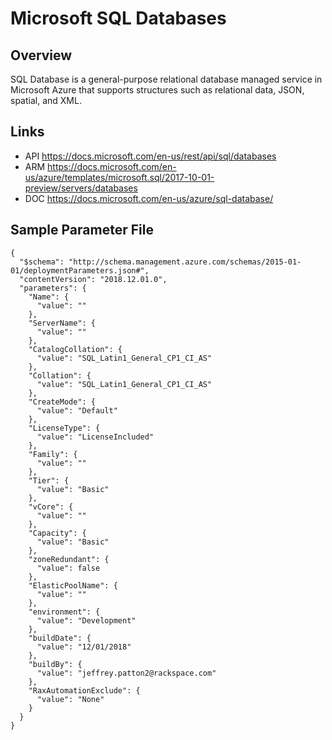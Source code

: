 # Microsoft SQL Databases

## Overview
SQL Database is a general-purpose relational database managed service in Microsoft Azure that supports structures such as relational data, JSON, spatial, and XML.

## Links
- API https://docs.microsoft.com/en-us/rest/api/sql/databases
- ARM https://docs.microsoft.com/en-us/azure/templates/microsoft.sql/2017-10-01-preview/servers/databases
- DOC https://docs.microsoft.com/en-us/azure/sql-database/

## Sample Parameter File
```
{
  "$schema": "http://schema.management.azure.com/schemas/2015-01-01/deploymentParameters.json#",
  "contentVersion": "2018.12.01.0",
  "parameters": {
    "Name": {
      "value": ""
    },
    "ServerName": {
      "value": ""
    },
    "CatalogCollation": {
      "value": "SQL_Latin1_General_CP1_CI_AS"
    },
    "Collation": {
      "value": "SQL_Latin1_General_CP1_CI_AS"
    },
    "CreateMode": {
      "value": "Default"
    },
    "LicenseType": {
      "value": "LicenseIncluded"
    },
    "Family": {
      "value": ""
    },
    "Tier": {
      "value": "Basic"
    },
    "vCore": {
      "value": ""
    },
    "Capacity": {
      "value": "Basic"
    },
    "zoneRedundant": {
      "value": false
    },
    "ElasticPoolName": {
      "value": ""
    },
    "environment": {
      "value": "Development"
    },
    "buildDate": {
      "value": "12/01/2018"
    },
    "buildBy": {
      "value": "jeffrey.patton2@rackspace.com"
    },
    "RaxAutomationExclude": {
      "value": "None"
    }
  }
}
```